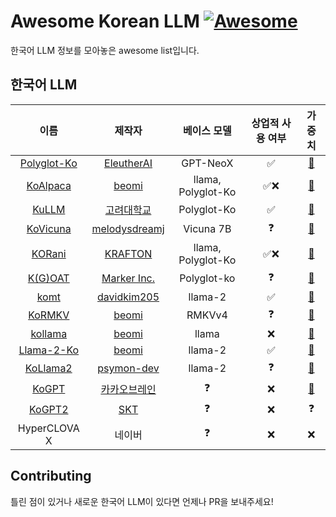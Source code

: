 # Awesome Korean LLM [![Awesome](https://awesome.re/badge.svg)](https://awesome.re)

한국어 LLM 정보를 모아놓은 awesome list입니다.

## 한국어 LLM

|                            이름                            |                        제작자                         |       베이스 모델       | 상업적 사용 여부 |                                 가중치                                 |
|:--------------------------------------------------------:|:--------------------------------------------------:|:------------------:|:---------:|:-------------------------------------------------------------------:|
|  [Polyglot-Ko](https://github.com/EleutherAI/polyglot)   |    [EleutherAI](https://github.com/EleutherAI)     |      GPT-NeoX      |     ✅     | [🤗](https://huggingface.co/EleutherAI/polyglot-ko-12.8b/tree/main) |
|      [KoAlpaca](https://github.com/Beomi/KoAlpaca)       |         [beomi](https://github.com/Beomi)          | llama, Polyglot-Ko |    ✅❌     |     [🤗](https://huggingface.co/beomi/KoAlpaca-Polyglot-12.8B)      |
|       [KuLLM](https://github.com/nlpai-lab/KULLM)        |       [고려대학교](https://github.com/nlpai-lab)        |    Polyglot-Ko     |     ✅     |   [🤗](https://huggingface.co/nlpai-lab/kullm-polyglot-12.8b-v2)    |
|  [KoVicuna](https://github.com/melodysdreamj/KoVicuna)   | [melodysdreamj](https://github.com/melodysdreamj)  |     Vicuna 7B      |     ❓     |          [🤗](https://huggingface.co/junelee/ko_vicuna_7b)          |
|      [KORani](https://github.com/krafton-ai/KORani)      |      [KRAFTON](https://github.com/krafton-ai)      | llama, Polyglot-Ko |    ✅❌     |         [🤗](https://huggingface.co/KRAFTON/KORani-v3-13B)          |
|  [K(G)OAT](https://github.com/Marker-Inc-Korea/K-G-OAT)  | [Marker Inc.](https://github.com/Marker-Inc-Korea) |    Polyglot-ko     |     ❓     |     [🤗](https://huggingface.co/DopeorNope/KOAT-5.8b/tree/main)     |
|       [komt](https://github.com/davidkim205/komt)        |   [davidkim205](https://github.com/davidkim205)    |      llama-2       |     ✅     |    [🤗](https://huggingface.co/davidkim205/komt-Llama-2-13b-hf)     |
|    [KoRMKV](https://huggingface.co/beomi/KoRWKV-1.5B)    |         [beomi](https://github.com/Beomi)          |       RMKVv4       |     ❓     |           [🤗](https://huggingface.co/beomi/KoRWKV-1.5B)            |
|   [kollama](https://huggingface.co/beomi/kollama-33b)    |         [beomi](https://github.com/Beomi)          |       llama        |     ❌     |           [🤗](https://huggingface.co/beomi/kollama-33b)            |
| [Llama-2-Ko](https://huggingface.co/beomi/llama-2-ko-7b) |         [beomi](https://github.com/Beomi)          |      llama-2       |     ✅     |          [🤗](https://huggingface.co/beomi/llama-2-ko-7b)           |
|    [KoLlama2](https://github.com/psymon-dev/KoLlama2)    |    [psymon-dev](https://github.com/psymon-dev)     |      llama-2       |     ❓     |           [🤗](https://huggingface.co/psymon/KoLlama2-7b)           |
|       [KoGPT](https://github.com/kakaobrain/kogpt)       |      [카카오브레인](https://github.com/kakaobrain)       |         ❓          |     ❌     | [🤗](https://huggingface.co/kakaobrain/kogpt/tree/KoGPT6B-ryan1.5b) |
|        [KoGPT2](https://github.com/SKT-AI/KoGPT2)        |          [SKT](https://github.com/SKT-AI)          |         ❓          |     ❌     |                                  ❓                                  |
|                       HyperCLOVA X                       |                        네이버                         |         ❓          |     ❌     |                                  ❌                                  |

## Contributing

틀린 점이 있거나 새로운 한국어 LLM이 있다면 언제나 PR을 보내주세요!

